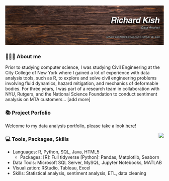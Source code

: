 ![Banner](https://github.com/r-kish/r-kish/blob/main/Banner1.png)

### 🙋🏻‍♂️ About me
Prior to studying computer science, I was studying Civil Engineering at the City College of New York where I gained a lot of experience with data analysis tools, such as R, to explore and solve civil engineering problems involving fluid dynamics, hazard mitigation, and mechanics of deformable bodies. For three years, I was part of a research team in collaboration with NYU, Rutgers, and the National Science Foundation to conduct sentiment analysis on MTA customers... [add more]

### 📚 Project Porfolio
Welcome to my data analysis portfolio, please take a look [here](https://github.com/r-kish/Portfolio)!

<a href="https://github.com/anuraghazra/github-readme-stats">
  <img align="right" src="https://github-readme-stats.vercel.app/api/top-langs/?username=r-kish&layout=compact" />
</a>

### 💻 Tools, Packages, Skills
- Languages: R, Python, SQL, Java, HTML5
  - Packages: [R]: Full tidyverse  [Python]: Pandas, Matplotlib, Seaborn
- Data Tools: Microsoft SQL Server, MySQL, Jupyter Notebooks, MATLAB
- Visualization: RStudio, Tableau, Excel
- Skills: Statistical analysis, sentiment analysis, ETL, data cleaning

<!--
**r-kish/r-kish** is a ✨ _special_ ✨ repository because its `README.md` (this file) appears on your GitHub profile.

Here are some ideas to get you started:

- 🔭 I’m currently working on ...
- 🌱 I’m currently learning ...
- 👯 I’m looking to collaborate on ...
- 🤔 I’m looking for help with ...
- 💬 Ask me about ...
- 📫 How to reach me: ...
- 😄 Pronouns: ...
- ⚡ Fun fact: ...
-->
